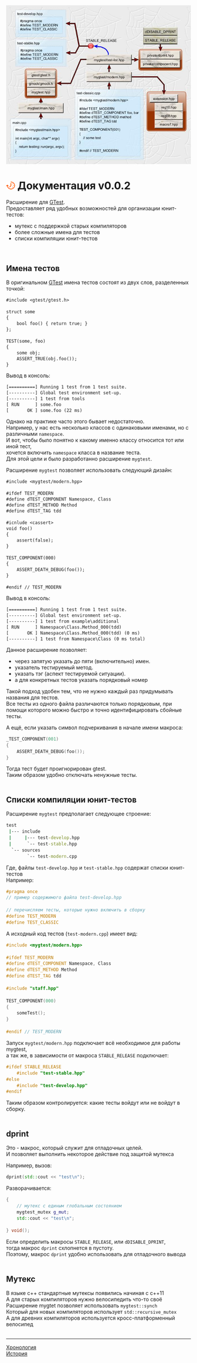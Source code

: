 [![logo](yed/design.jpg)](../README.md)  

[M]: #main        "головной файл документации"
[H]: ../README.md        "на главную"
[P]: icons/progress.png  "в процессе..."
[S]: icons/success.png   "ошибок не обнаружено"
[GTest]: https://github.com/google/googletest
    
<a name="main"></a>
[![P]][H] Документация v0.0.2
=============================
Расширение для [GTest].  
Предоставляет ряд удобных возможностей для организации юнит-тестов:  
  - мутекс с поддержкой старых компиляторов  
  - более сложные имена для тестов  
  - списки компиляции юнит-тестов  
<br/>

Имена тестов
------------
В оригинальном [GTest] имена тестов состоят из двух слов, разделенных точкой:  

```
#include <gtest/gtest.h>

struct some
{
    bool foo() { return true; }
};

TEST(some, foo)
{
    some obj;
    ASSERT_TRUE(obj.foo());
}
```

Вывод в консоль:  

```
[==========] Running 1 test from 1 test suite.
[----------] Global test environment set-up.
[----------] 1 test from tools
[ RUN      ] some.foo
[       OK ] some.foo (22 ms)
```

Однако на практике часто этого бывает недостаточно.  
Например, у нас есть несколько классов с одинаковыми именами, но с различными `namespace`.  
И вот, чтобы было понятно к какому именно классу относится тот или иной тест,  
хочется включить `namespace` класса в название теста.  
Для этой цели и было разработанно расширение `mygtest`.  

Расширение `mygtest` позволяет использовать следующий дизайн:  

```
#include <mygtest/modern.hpp>

#ifdef TEST_MODERN
#define dTEST_COMPONENT Namespace, Class
#define dTEST_METHOD Method
#define dTEST_TAG tdd

#icnlude <cassert>
void foo()
{
    assert(false);
}

TEST_COMPONENT(000)
{
    ASSERT_DEATH_DEBUG(foo());
}

#endif // TEST_MODERN
```

Вывод в консоль:  

```
[==========] Running 1 test from 1 test suite.
[----------] Global test environment set-up.
[----------] 1 test from example\additional
[ RUN      ] Namespace\Class.Method_000(tdd)
[       OK ] Namespace\Class.Method_000(tdd) (0 ms)
[----------] 1 test from Namespace\Class (0 ms total)
```

Данное расширение позволяет:  
  - через запятую указать до пяти (включительно) имен.  
  - указатель тестируемый метод.  
  - указать тэг (аспект тестируемой ситуации).  
  - а для конкретных тестов указать порядковый номер  

Такой подход удобен тем, что не нужно каждый раз придумывать названия для тестов.  
Все тесты из одного файла различаются только порядковым, при помощи которого
можно быстро и точно идентифицировать сбойные тесты.  

А ещё, если указать символ подчеркивания в начале имени макроса:  
```cpp
_TEST_COMPONENT(001)
{
    ASSERT_DEATH_DEBUG(foo());
}
```

Тогда тест будет проигнорирован gtest.  
Таким образом удобно отключать ненужные тесты.  
<br/>

Списки компиляции юнит-тестов
-----------------------------
Расширение `mygtest` предполагает следующее строение:  
```bat
test
 |--- include
 |     |--- test-develop.hpp
 |      `-- test-stable.hpp
  `-- sources
        `-- test-modern.cpp
```

Где, файлы `test-develop.hpp` и `test-stable.hpp` содержат списки юнит-тестов  
Например:  

```cpp
#pragma once
// пример содержимого файла test-develop.hpp

// перечисляем тесты, которые нужно включить в сборку
#define TEST_MODERN  
#define TEST_CLASSIC 
```

А исходный код тестов (`test-modern.cpp`) имеет вид:  

```cpp
#include <mygtest/modern.hpp>

#ifdef TEST_MODERN
#define dTEST_COMPONENT Namespace, Class
#define dTEST_METHOD Method
#define dTEST_TAG tdd

#include "staff.hpp"

TEST_COMPONENT(000)
{
    someTest();
}

#endif // TEST_MODERN
```

Запуск `mygtest/modern.hpp` подключает всё необходимое для работы mygtest,  
а так же, в зависимости от макроса `STABLE_RELEASE` подключает:  

```cpp
#ifdef STABLE_RELEASE
    #include "test-stable.hpp"
#else
    #include "test-develop.hpp"    
#endif
```
Таким образом контролируется: какие тесты войдут или не войдут в сборку.  
<br/>


dprint
------
Это - макрос, который служит для отладочных целей.  
И позволяет выполнить некоторое действие под защитой мутекса  

Например, вызов:  
```cpp
dprint(std::cout << "test\n");
```

Разворачивается:  

```cpp
{
    // мутекс с единым глобальным состоянием
    mygtest_mutex g_mut;
    std::cout << "test\n";

} void();
```

Если определить макросы `STABLE_RELEASE`, или `dDISABLE_DPRINT`,  
тогда макрос `dprint` схлопнется в пустоту.  
Поэтому, макрос `dprint` удобно использовать для отладочного вывода  
<br/>


Мутекс
------
В языке с++ стандартные мутексы появились начиная с с++11  
А для старых компиляторов нужно велосипедить что-то своё  
Расширение mygtet позволяет использовать `mygtest::synch`  
Который для новых компиляторов использует `std::recursive_mutex`  
А для древних компиляторов используется кросс-платформенный велосипед  
<br/>

--------------------------------------------------------------------------------

[Хронология](chrono.md)  
[История](history.md)  

